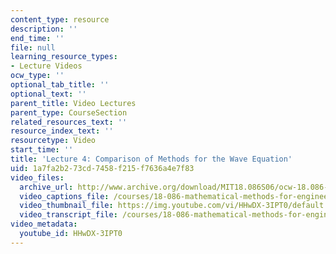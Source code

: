 ```yaml
---
content_type: resource
description: ''
end_time: ''
file: null
learning_resource_types:
- Lecture Videos
ocw_type: ''
optional_tab_title: ''
optional_text: ''
parent_title: Video Lectures
parent_type: CourseSection
related_resources_text: ''
resource_index_text: ''
resourcetype: Video
start_time: ''
title: 'Lecture 4: Comparison of Methods for the Wave Equation'
uid: 1a7fa2b2-73cd-7458-f215-f7636a4e7f83
video_files:
  archive_url: http://www.archive.org/download/MIT18.086S06/ocw-18.086-15feb2006-220k.mp4
  video_captions_file: /courses/18-086-mathematical-methods-for-engineers-ii-spring-2006/ab9a5e3cbab551b2af8a05f6b8a8ad55_HHwDX-3IPT0.vtt
  video_thumbnail_file: https://img.youtube.com/vi/HHwDX-3IPT0/default.jpg
  video_transcript_file: /courses/18-086-mathematical-methods-for-engineers-ii-spring-2006/3c62a2231c01cf3f1e1f62d230ece440_HHwDX-3IPT0.pdf
video_metadata:
  youtube_id: HHwDX-3IPT0
---
```

